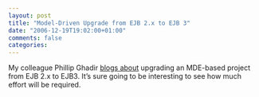 ```yaml
---
layout: post
title: "Model-Driven Upgrade from EJB 2.x to EJB 3"
date: "2006-12-19T19:02:00+01:00"
comments: false
categories: 
---
```


<p>My colleague Phillip Ghadir <a href="/blog/pg/archives/002636.html">blogs about</a> upgrading an MDE-based project from EJB 2.x to EJB3. It&#8217;s sure going to be interesting to see how much effort will be required.</p>


